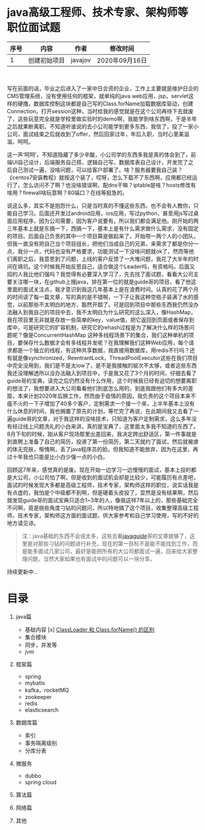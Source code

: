 # java高级工程师、技术专家、架构师等职位面试题
 
| 序号 | 内容     | 作者      | 修改时间                |
|----|--------|---------|---------------------|
| 1  | 创建初始项目 | javajov | 2020年09月16日 |

<br>

   写在前面的话，毕业之后进入了一家中日合资的企业，工作上主要就是维护日企的CMS管理系统，没有使用任何的框架，就单纯的java web应用，jsp，servlet这样的硬撸，数据库控制这块都是自己写的Class.forName加载数据库驱动，创建Connection，打开session这种，当时给我的感觉就是在这个公司再待下去就废了，这些玩意完全就是学校里做实验时的demo啊，我能学到啥东西啊，于是半年之后就果断离职。不知道听谁说的去小公司能学到更多东西，我信了，投了一家小公司，面试结束之后就收到了offer，然后回家过年，年后入职，当时心里美滋滋，呵呵。

   这一声‘呵呵’，不知道隐藏了多少辛酸，小公司学的东西多我是真的体会到了，前端UI自己设计，后端服务自己搭，逻辑自己写，数据库表自己设计，开发完了之后自己测试一遍，没啥问题，可以给客户部署了。啥？服务器要我自己装？《centos7安装教程》就按这个装了，哎呀，怎么下载不了东西啊，应用都已经运行了，怎么访问不了啊？也没啥错误啊，配dns干嘛？iptable是啥？hosts修改有啥用？firewall啥玩意啊？80端口？在线等挺急的。

  说这么多，其实不是抱怨什么，只是当时真的不懂这些东西，也不会有人教你，只能自己学习。后面还开发过android应用，ios应用，写过python，甚至用js写过桌面应用程序，因为公司需要，因为客户说要有，所以我们都会满足他。刚开始的两三年基本上就是东搞一下，西搞一下，基本上是有什么需求做什么需求，没有固定的项目。后面自己负责的其中一个项目算是做起来了，开始带一两个人的小团队，但我一直没有把自己当个项目组长，把他们当成自己的兄弟，来需求了都是你分一点，我分一点，代码也没有严格要求，功能测试一下没啥问题就ok了，然而等他们离职之后，我意思到了问题，上线的客户反馈了一大堆问题，我花了大半年的时间在填坑。这个时候我开始反思自己，适合做这个Leader吗，有资格吗，后面又招的人我比他们强吗？我觉得有必要深入学习了，先去找了面试题，看看大公司主要关注哪一块，在github上搜java，排在第一位的就是guide哥的项目，看了他这里面的面试关注点，我才意识到我这几年基本上是在浪费时间。认真的花了两个月的时间读了每一篇文章，写的真的是不错啊，一下子让我这种空瓶子装满了水的感觉，以前那些不太明白的地方，豁然开朗了。可是回到项目中那些东西我仍然没办法融入到我自己的项目中去，我不太明白为什么研究的这么深入，像HashMap，我在项目里无非就是存放一些简单的key，value值，把它返回到页面或者保存到库中，可是研究它的扩容机制，研究它的rehash过程是为了解决什么样的场景问题呢？像是ConcurrentHashMap 这种多线程场景下的集合，我们这种单机的项目，要保存什么数据才会有多线程并发呢？在我理解我们这种Web应用，每个请求都是一个独立的线程，有这种共享数据，我直接用数据库，用redis不行吗？还有就是像synchronized，ReentrantLock，ThreadPoolExecutor这些在我们项目中完全没用到，我们是不是太low了，是不是我接触的层次不太够，或者这些东西我还没理解透所以没办法融入到项目中，于是我又花了3个月的时间，仔细去看了guide哥的宝典，读完之后仍然没有什么作用，这个时候我已经有迫切的想要离职的想法了，我想要进入大公司看看他们到底怎么用的，到底我跟他们有多大的差距，本来计划2020年后换工作，然而由于疫情的原因，我负责的这个项目本来不瘟不火的一下子增加了40多个客户，定制需求一个接一个来，上半年基本上没有什么休息的时间，我也搁置了原先的计划，等忙完了再说，在此期间我又去看了一遍guide哥的文章，对于我这样的没啥技术，只知道为客户定制需求，这么多年没有经过线上问题洗礼的小白来讲，真的是宝典了，这里面太多我不知道的东西了。8月下旬的时候，刚从客户现场那里出差回来，我决定跨出舒适区，第一件事就是到直聘上准备了自己的简历，投递了第一份简历，第二天就约了面试，然后就被虐的体无完肤，惭愧啊，丢了java程序员的脸。但我知道不能放弃，因为在这里，再过十年我也只能是比小白少强一点的小白。

  回顾这7年来，感觉真的是废。现在开始一边学习一边慢慢的面试，基本上投的都是大公司，小公司怕了啊，但是收到的面试机会却是比较少，可能履历有点差吧，面试的时候发现大多都是高级工程师，技术专家，架构师这样的职位，说实话我是有点虚的，我怕是个中级都不到啊，但是硬着头皮投了，显然是没有结果啊，然后就发现guide哥的面试宝典只适合1~3年的人，像我这样7年以上的，那些基础完全不问啊，竟是挑些角度刁钻的问题问，所以特地搞了这个项目，收集整理高级工程师，技术专家，架构师这方面的面试题，供大家参考和自己学习使用，写的不好的地方请见谅。

> 注：java基础的东西不会说太多，这些去看[javaguide](https://github.com/Snailclimb/JavaGuide)哥的文章就够了，这里是对那些刁钻的问题进行补充，现在的第一目标不是能不能找到工作，而是能多面试几家公司，最好是能把所有的大公司都面试一遍，回来给大家整理问题，当然大家如果也有面试中的问题可以一块分享。

持续更新中...

# 目录
1. java篇
   - 基础内容
     [x] [ClassLoader 和 Class.forName() 的区别](http://)
   - 集合模块
   - 同步，并发等
   - jvm

2. 框架篇
   - spring
   - mybatis
   - kafka，rocketMQ
   - zookeeper
   - redis
   - elasticsearch

3. 数据库篇
   - 索引
   - 事务隔离级别
   - 分库分表

4. 微服务
   - dubbo
   - spring cloud

5. 算法篇
6. 网络篇
7. 其他

